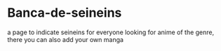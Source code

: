 # Banca-de-seineins
a page to indicate seineins for everyone looking for anime of the genre, there you can also add your own manga
